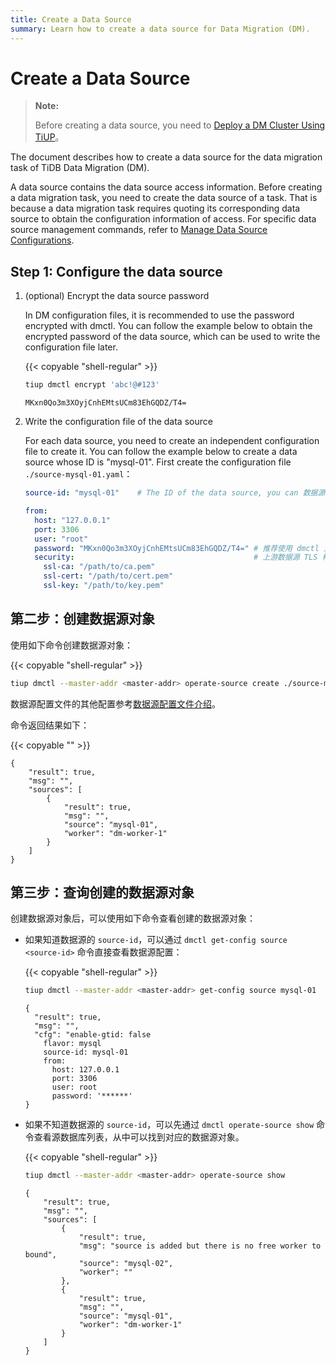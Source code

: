```yaml
---
title: Create a Data Source
summary: Learn how to create a data source for Data Migration (DM).
---
```


# Create a Data Source

> **Note:**
>
> Before creating a data source, you need to [Deploy a DM Cluster Using TiUP](deploy-a-dm-cluster-using-tiup.md)。

The document describes how to create a data source for the data migration task of TiDB Data Migration (DM).

A data source contains the data source access information. Before creating a data migration task, you need to create the data source of a task. That is because a data migration task requires quoting its corresponding data source to obtain the configuration information of access. For specific data source management commands, refer to [Manage Data Source Configurations](manage-source.md).

## Step 1: Configure the data source

1. (optional) Encrypt the data source password

    In DM configuration files, it is recommended to use the password encrypted with dmctl. You can follow the example below to obtain the encrypted password of the data source, which can be used to write the configuration file later.

    {{< copyable "shell-regular" >}}

    ```bash
    tiup dmctl encrypt 'abc!@#123'
    ```

    ```
    MKxn0Qo3m3XOyjCnhEMtsUCm83EhGQDZ/T4=
    ```

2. Write the configuration file of the data source

    For each data source, you need to create an independent configuration file to create it. You can follow the example below to create a data source whose ID is "mysql-01". First create the configuration file `./source-mysql-01.yaml`：

    ```yaml
    source-id: "mysql-01"    # The ID of the data source, you can 数据源对象 ID，在数据迁移任务配置和 dmctl 命令行中引用该 source-id 可以关联到对应的数据源对象
    
    from:
      host: "127.0.0.1"
      port: 3306
      user: "root"
      password: "MKxn0Qo3m3XOyjCnhEMtsUCm83EhGQDZ/T4=" # 推荐使用 dmctl 对上游数据源的用户密码加密之后的密码
      security:                                        # 上游数据源 TLS 相关配置。如果没有需要则可以删除
        ssl-ca: "/path/to/ca.pem"
        ssl-cert: "/path/to/cert.pem"
        ssl-key: "/path/to/key.pem"
    ```

## 第二步：创建数据源对象

使用如下命令创建数据源对象：

{{< copyable "shell-regular" >}}

```bash
tiup dmctl --master-addr <master-addr> operate-source create ./source-mysql-01.yaml
```

数据源配置文件的其他配置参考[数据源配置文件介绍](source-configuration-file.md)。

命令返回结果如下：

{{< copyable "" >}}

```
{
    "result": true,
    "msg": "",
    "sources": [
        {
            "result": true,
            "msg": "",
            "source": "mysql-01",
            "worker": "dm-worker-1"
        }
    ]
}
```

## 第三步：查询创建的数据源对象

创建数据源对象后，可以使用如下命令查看创建的数据源对象：

- 如果知道数据源的 `source-id`，可以通过 `dmctl get-config source <source-id>` 命令直接查看数据源配置：

    {{< copyable "shell-regular" >}}

    ```bash
    tiup dmctl --master-addr <master-addr> get-config source mysql-01
    ```
    
    ```
    {
      "result": true,
      "msg": "",
      "cfg": "enable-gtid: false
        flavor: mysql
        source-id: mysql-01
        from:
          host: 127.0.0.1
          port: 3306
          user: root
          password: '******'
    }
    ```

- 如果不知道数据源的 `source-id`，可以先通过 `dmctl operate-source show` 命令查看源数据库列表，从中可以找到对应的数据源对象。

    {{< copyable "shell-regular" >}}

    ```bash
    tiup dmctl --master-addr <master-addr> operate-source show
    ```

    ```
    {
        "result": true,
        "msg": "",
        "sources": [
            {
                "result": true,
                "msg": "source is added but there is no free worker to bound",
                "source": "mysql-02",
                "worker": ""
            },
            {
                "result": true,
                "msg": "",
                "source": "mysql-01",
                "worker": "dm-worker-1"
            }
        ]
    }
    ```
